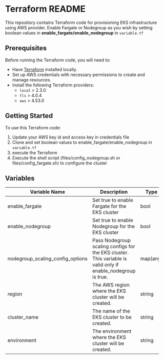 # Terraform README

This repository contains Terraform code for provisioning EKS infrastructure using AWS provider. Enable Fargate or Nodegroup as you wish by setting boolean values in **enable_fargate/enable_nodegroup** in `variable.tf`

## Prerequisites

Before running the Terraform code, you will need to:

- Have [Terraform](https://www.terraform.io/downloads.html) installed locally.
- Set up AWS credentials with necessary permissions to create and manage resources.
- Install the following Terraform providers:
  - `local` > 2.3.0
  - `tls` > 4.0.4
  - `aws` > 4.53.0

## Getting Started

To use this Terraform code:
1. Update your AWS key id and access key in credentials file
2. Clone and set boolean values to enable_fargate/enable_nodegroup in `variable.tf`
3. execute the Terraform
4. Execute the shell script (files/config_nodegroup.sh or files/config_fargate.sh) to configure the cluster

## Variables

| Variable Name                  | Description                                                                                          | Type       | Default Value |
| ------------------------------ | ---------------------------------------------------------------------------------------------------- | ---------- | ------------- |
| enable_fargate                 | Set true to enable Fargate for the EKS cluster                                                       | bool       | true          |
| enable_nodegroup               | Set true to enable Nodegroup for the EKS cluster                                                      | bool       | false         |
| nodegroup_scaling_config_options | Pass Nodegroup scaling configs for the EKS cluster. This variable is valid only if enable_nodegroup is true. | map(any)   | { desired_size = 3, max_size = 5, min_size = 3 } |
| region                         | The AWS region where the EKS cluster will be created.                                                 | string     | us-west-2     |
| cluster_name                   | The name of the EKS cluster to be created.                                                            | string     | tf_eks_fargate |
| environment                    | The environment where the EKS cluster will be created.                                                | string     | POC           |





